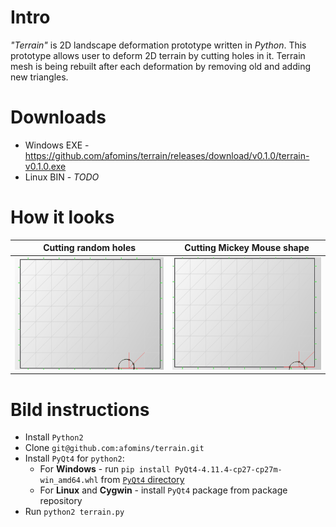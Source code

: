 # Intro
*"Terrain"* is 2D landscape deformation prototype written in *Python*. This prototype allows user to deform 2D terrain by cutting holes in it. Terrain mesh is being rebuilt after each deformation by removing old and adding new triangles.

# Downloads
 * Windows EXE - https://github.com/afomins/terrain/releases/download/v0.1.0/terrain-v0.1.0.exe
 * Linux BIN - $TODO$
 
# How it looks
|  Cutting random holes  | Cutting Mickey Mouse shape |
| --|--|
| <img src="https://github.com/afomins/terrain/blob/master/gifs/terrain_000.gif" width="300"> | <img src="https://github.com/afomins/terrain/blob/master/gifs/terrain_001.gif" width="300"> |

# Bild instructions
 * Install `Python2`
 * Clone `git@github.com:afomins/terrain.git`
 * Install `PyQt4` for `python2`:
   * For **Windows** - run `pip install PyQt4-4.11.4-cp27-cp27m-win_amd64.whl` from [`PyQt4` directory](https://github.com/afomins/terrain/tree/master/PyQt4)
   * For **Linux** and **Cygwin** - install `PyQt4` package from package repository
 * Run `python2 terrain.py`
